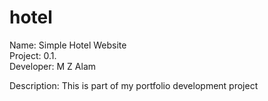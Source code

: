 # hotel
Name: Simple Hotel Website   
Project: 0.1.   
Developer: M Z Alam   

Description: This is part of my portfolio development project  
